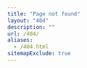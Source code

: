 ```yaml
---
title: "Page not found"
layout: "404"
description: ""
url: /404/
aliases:
  - /404.html
sitemapExclude: true
---
```

